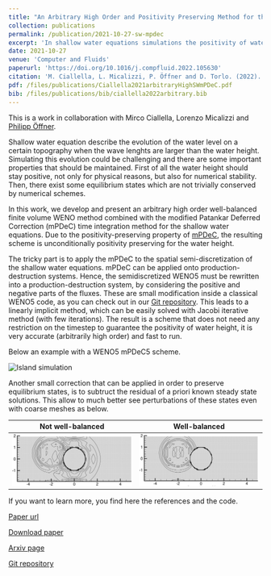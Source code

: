 ```yaml
---
title: "An Arbitrary High Order and Positivity Preserving Method for the Shallow Water Equations"
collection: publications
permalink: /publication/2021-10-27-sw-mpdec
excerpt: 'In shallow water equations simulations the positivity of water height is a fundamental property to preserve. We use a linearly implicit modified Patankar Deferred Correction method to guarantee its positivity without any restriction on the time step. The rest of the discretization is obtained with a classical WENO5 finite volume method. [Download paper](/files/publications/Ciallella2021arbitraryHighSWmPDeC.pdf)'
date: 2021-10-27
venue: 'Computer and Fluids'
paperurl: 'https://doi.org/10.1016/j.compfluid.2022.105630'
citation: 'M. Ciallella, L. Micalizzi, P. Öffner and D. Torlo. (2022). &quot;An Arbitrary High Order and Positivity Preserving Method for the Shallow Water Equations. &quot; <i>Computers & Fluids</i>, 247, page 105630.'
pdf: /files/publications/Ciallella2021arbitraryHighSWmPDeC.pdf
bib: /files/publications/bib/ciallella2022arbitrary.bib
---
```

This is a work in collaboration with Mirco Ciallella, Lorenzo Micalizzi and [Philipp Öffner](https://philippoeffner.de/).

Shallow water equation describe the evolution of the water level on a certain topography when the wave lenghts are larger than the water height. Simulating this evolution could be challenging and there are some important properties that should be maintained. First of all the water height should stay positive, not only for physical reasons, but also for numerical stability. Then, there exist some equilibrium states which are not trivially conserved by numerical schemes.

In this work, we develop and present an arbitrary high order well-balanced finite volume WENO method 
combined with the modified Patankar Deferred Correction (mPDeC) time integration method for the shallow water equations.
Due to the positivity-preserving property of [mPDeC](/publication/2020-07-01-mPDeC), the resulting scheme 
is unconditionally positivity preserving for the water height. 

The tricky part is to apply the mPDeC to the spatial semi-discretization of the shallow water equations. mPDeC can be applied onto production-destruction systems. Hence, the semidiscretized WENO5 must be rewritten into a production-destruction system, by considering the positive and negative parts of the fluxes. These are small modification inside a classical WENO5 code, as you can check out in our [Git repository](https://github.com/accdavlo/sw-mpdec).
This leads to a linearly implicit method, which can be easily solved with Jacobi iterative method (with few iterations). The result is a scheme that does not need any restriction on the timestep to guarantee the positivity of water height, it is very accurate (arbitrarily high order) and fast to run.

Below an example with a WENO5 mPDeC5 scheme.

![Island simulation](/images/research/sw_mPDeC_island.gif)

Another small correction that can be applied in order to preserve equilibrium states, is to subtruct the residual of a priori known steady state solutions. This allow to much better see perturbations of these states even with coarse meshes as below.

Not well-balanced | Well-balanced
:-------------------------:|:-------------------------:
![Perturbation not WB](/images/research/mpdec_perturbation_nowb.png)|![Perturbation WB](/images/research/mpdec_perturbation_wb.png)


If you want to learn more, you find here the references and the code.

[Paper url](https://doi.org/10.1016/j.compfluid.2022.105630)

[Download paper](/files/publications/Ciallella2021arbitraryHighSWmPDeC.pdf)

[Arxiv page](https://arxiv.org/abs/2110.13509)

[Git repository](https://github.com/accdavlo/sw-mpdec)
